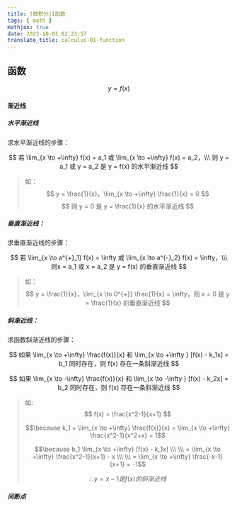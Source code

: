 ```yaml
---
title: ⌈微积分⌋1函数
tags: [ math ]
mathjax: true
date: 2023-10-01 02:23:57
translate_title: calculus-01-function
---
```


## 函数

$$ y = f(x) $$

#### 渐近线

##### 水平渐近线

求水平渐近线的步骤：

$$ 若 \lim_{x \to +\infty} f(x) = a_1 或 \lim_{x \to +\infty} f(x) = a_2，\\\ 则 y = a_1 或 y = a_2 是 y = f(x) 的水平渐近线
$$ 

> 如：
> $$ y = \frac{1}{x}，\lim_{x \to +\infty} \frac{1}{x} = 0 $$
> $$ 则 y = 0 是 y = \frac{1}{x} 的水平渐近线 $$


##### 垂直渐近线：

求垂直渐近线的步骤：

$$ 若 \lim_{x \to a^{+}_1}  f(x) = \infty 或 \lim_{x \to a^{-}_2}  f(x) = \infty，\\\ 则x = a_1 或 x = a_2 是 y = f(x) 的垂直渐近线 $$

> 如：
> $$ y = \frac{1}{x}，\lim_{x \to 0^{+}} \frac{1}{x} = \infty，则 x = 0 是 y = \frac{1}{x} 的垂直渐近线 $$

##### 斜渐近线：
求函数斜渐近线的步骤：

$$ 如果 \lim_{x \to +\infty} \frac{f(x)}{x} 和  \lim_{x \to +\infty  } [f(x) - k_1x] = b_1 同时存在，则 f(x) 存在一条斜渐近线 $$

$$ 如果 \lim_{x \to -\infty} \frac{f(x)}{x} 和  \lim_{x \to -\infty  } [f(x) - k_2x] = b_2 同时存在，则 f(x) 存在一条斜渐近线 $$

> 如: 
> $$ f(x) = \frac{x^2-1}{x+1} $$ 
>
> $$\because k_1 =  \lim_{x \to +\infty} \frac{f(x)}{x} = \lim_{x \to +\infty} \frac{x^2-1}{x^2+x} = 1$$
>
>  $$\because b_1 \lim_{x \to +\infty} [f(x) - k_1x] \\\ \\\  = \lim_{x \to +\infty} \frac{x^2-1}{x+1} - x \\\ \\\  = \lim_{x \to +\infty} \frac{-x-1}{x+1} = -1$$
>
>  $$\therefore y = x - 1 是 f(x) 的斜渐近线$$

##### 间断点